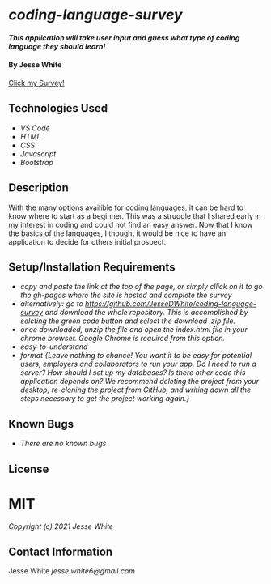 # _coding-language-survey_
#### _This application will take user input and guess what type of coding language they should learn!_
#### By **Jesse White**
[Click my Survey!](https://github.com/JesseDWhite/coding-language-survey)
## Technologies Used
* _VS Code_
* _HTML_
* _CSS_
* _Javascript_
* _Bootstrap_
## Description
With the many options availible for coding languages, it can be hard to know where to start as a beginner. This was a struggle that I shared early in my interest in coding and could not find an easy answer. Now that I know the basics of the languages, I thought it would be nice to have an application to decide for others initial prospect.
## Setup/Installation Requirements
* _copy and paste the link at the top of the page, or simply cllick on it to go the gh-pages where the site is hosted and complete the survey_
* _alternatively: go to https://github.com/JesseDWhite/coding-language-survey and download the whole repository. This is accomplished by selcting the green code button and select the download .zip file._
* _once downloaded, unzip the file and open the index.html file in your chrome browser. Google Chrome is required from this option._
* _easy-to-understand_
* _format_
_{Leave nothing to chance! You want it to be easy for potential users, employers and collaborators to run your app. Do I need to run a server? How should I set up my databases? Is there other code this application depends on? We recommend deleting the project from your desktop, re-cloning the project from GitHub, and writing down all the steps necessary to get the project working again.}_
## Known Bugs
* _There are no known bugs_
## License
# MIT
_Copyright (c) 2021 Jesse White_
## Contact Information
Jesse White _jesse.white6@gmail.com_
